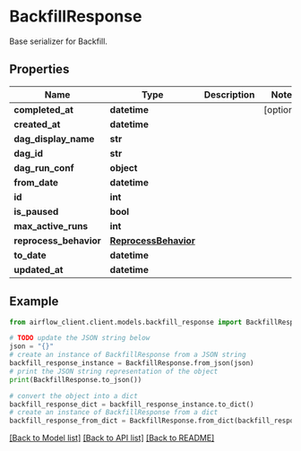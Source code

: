 # BackfillResponse

Base serializer for Backfill.

## Properties

Name | Type | Description | Notes
------------ | ------------- | ------------- | -------------
**completed_at** | **datetime** |  | [optional] 
**created_at** | **datetime** |  | 
**dag_display_name** | **str** |  | 
**dag_id** | **str** |  | 
**dag_run_conf** | **object** |  | 
**from_date** | **datetime** |  | 
**id** | **int** |  | 
**is_paused** | **bool** |  | 
**max_active_runs** | **int** |  | 
**reprocess_behavior** | [**ReprocessBehavior**](ReprocessBehavior.md) |  | 
**to_date** | **datetime** |  | 
**updated_at** | **datetime** |  | 

## Example

```python
from airflow_client.client.models.backfill_response import BackfillResponse

# TODO update the JSON string below
json = "{}"
# create an instance of BackfillResponse from a JSON string
backfill_response_instance = BackfillResponse.from_json(json)
# print the JSON string representation of the object
print(BackfillResponse.to_json())

# convert the object into a dict
backfill_response_dict = backfill_response_instance.to_dict()
# create an instance of BackfillResponse from a dict
backfill_response_from_dict = BackfillResponse.from_dict(backfill_response_dict)
```
[[Back to Model list]](../README.md#documentation-for-models) [[Back to API list]](../README.md#documentation-for-api-endpoints) [[Back to README]](../README.md)


